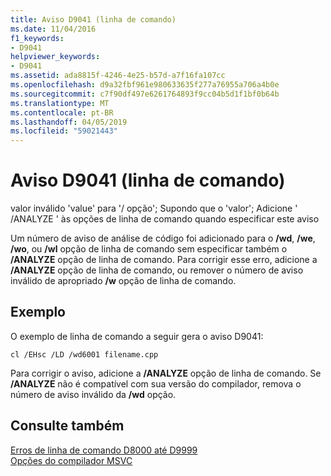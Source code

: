 ```yaml
---
title: Aviso D9041 (linha de comando)
ms.date: 11/04/2016
f1_keywords:
- D9041
helpviewer_keywords:
- D9041
ms.assetid: ada8815f-4246-4e25-b57d-a7f16fa107cc
ms.openlocfilehash: d9a32fbf961e980633635f277a76955a706a4b0e
ms.sourcegitcommit: c7f90df497e6261764893f9cc04b5d1f1bf0b64b
ms.translationtype: MT
ms.contentlocale: pt-BR
ms.lasthandoff: 04/05/2019
ms.locfileid: "59021443"
---
```

# <a name="command-line-warning-d9041"></a>Aviso D9041 (linha de comando)

valor inválido 'value' para '/ opção'; Supondo que o 'valor'; Adicione ' /ANALYZE ' às opções de linha de comando quando especificar este aviso

Um número de aviso de análise de código foi adicionado para o **/wd**, **/we**, **/wo**, ou **/wl** opção de linha de comando sem especificar também o **/ANALYZE** opção de linha de comando. Para corrigir esse erro, adicione a **/ANALYZE** opção de linha de comando, ou remover o número de aviso inválido de apropriado **/w** opção de linha de comando.

## <a name="example"></a>Exemplo

O exemplo de linha de comando a seguir gera o aviso D9041:

```
cl /EHsc /LD /wd6001 filename.cpp
```

Para corrigir o aviso, adicione a **/ANALYZE** opção de linha de comando. Se **/ANALYZE** não é compatível com sua versão do compilador, remova o número de aviso inválido da **/wd** opção.

## <a name="see-also"></a>Consulte também

[Erros de linha de comando D8000 até D9999](../../error-messages/tool-errors/command-line-errors-d8000-through-d9999.md)<br/>
[Opções do compilador MSVC](../../build/reference/compiler-options.md)